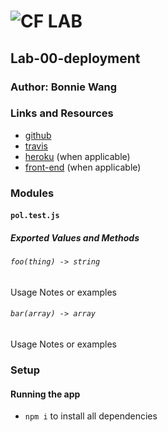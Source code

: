# ![CF](http://i.imgur.com/7v5ASc8.png) LAB

## Lab-00-deployment

### Author: Bonnie Wang

### Links and Resources

- [github](https://github.com/401-advanced-javascript-bw/lab-00-deployment/pull/1)
- [travis](https://www.travis-ci.com/401-advanced-javascript-bw/lab-00-deployment)
- [heroku](https://dashboard.heroku.com/apps/lab-00-deployment-bw) (when applicable)
- [front-end](http://xyz.com) (when applicable)

### Modules

#### `pol.test.js`

##### Exported Values and Methods

###### `foo(thing) -> string`

Usage Notes or examples

###### `bar(array) -> array`

Usage Notes or examples

### Setup

#### Running the app

- `npm i` to install all dependencies
